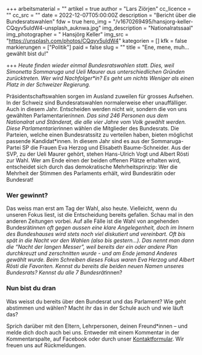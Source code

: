 +++
arbeitsmaterial = ""
artikel = true
author = "Lars Ziörjen"
cc_licence = ""
cc_src = ""
date = 2022-12-07T05:00:00Z
description = "Bericht über die Bundesratswahlen"
fdw = true
hero_img = "/v1670269495/hansjorg-keller-CQqyv5uldW4-unsplash_auknwa.jpg"
img_description = "Nationalratssaal"
img_photographer = " Hansjörg Keller"
img_src = "https://unsplash.com/photos/CQqyv5uldW4"
kategorien = []
kfk = false
markierungen = ["Politik"]
paid = false
slug = ""
title = "Ene, mene, muh… gewählt bist du!"

+++
_Heute finden wieder einmal Bundesratswahlen statt. Dies, weil Simonetta Sommaruga und Ueli Maurer aus unterschiedlichen Gründen zurücktreten. Wer wird Nachfolger*in? Es geht um nichts Weniger als einen Platz in der Schweizer Regierung._

Präsidentschaftswahlen sorgen im Ausland zuweilen für grosses Aufsehen. In der Schweiz sind Bundesratswahlen normalerweise eher unauffälliger. Auch in diesem Jahr. Entscheiden werden nicht wir, sondern die von uns gewählten Parlamentarier*innen. Das sind 246 Personen aus dem Nationalrat und Ständerat, die alle vier Jahre vom Volk gewählt werden. Diese Parlamentarier*innen wählen die Mitglieder des Bundesrats. Die Parteien, welche einen Bundesratssitz zu verteilen haben, bieten möglichst passende Kandidat*innen. In diesem Jahr sind es aus der Sommaruga-Partei SP die Frauen Eva Herzog und Elisabeth Baume-Schneider. Aus der SVP, zu der Ueli Maurer gehört, stehen Hans-Ulrich Vogt und Albert Rösti zur Wahl. Wer am Ende einen der beiden offenen Plätze erhalten wird, entscheidet sich durch das demokratische Mehrheitsprinzip: Wer die Mehrheit der Stimmen des Parlaments erhält, wird Bundesrätin oder Bundesrat!

### Wer gewinnt?

Das weiss man erst am Tag der Wahl, also heute. Vielleicht, wenn du unseren Fokus liest, ist die Entscheidung bereits gefallen. Schau mal in den anderen Zeitungen vorbei. Auf alle Fälle ist die Wahl von angehenden Bundesrät*innen oft gegen aussen eine klare Angelegenheit, doch im Innern des Bundeshauses wird stets noch viel diskutiert und vereinbart. Oft bis spät in die Nacht vor den Wahlen (also bis gestern…). Das nennt man dann die “Nacht der langen Messer”, weil bereits der ein oder andere Plan durchkreuzt und zerschnitten wurde - und am Ende jemand Anderes gewählt wurde. Beim Schreiben dieses Fokus waren Eva Herzog und Albert Rösti die Favoriten. Kennst du bereits die beiden neuen Namen unseres Bundesrats? Kennst du alle 7 Bundesrät*innen?

### Nun bist du dran

Was weisst du bereits über den Bundesrat und das Parlament? Wie geht abstimmen und wählen? Macht ihr das in der Schule auch und wie läuft das?

Sprich darüber mit den Eltern, Lehrpersonen, deinen Freund*innen – und melde dich doch auch bei uns. Entweder mit einem Kommentar in der Kommentarspalte, auf Facebook oder durch unser [Kontaktformular](https://www.chinderzytig.ch/kontakt/). Wir freuen uns auf Rückmeldungen.
